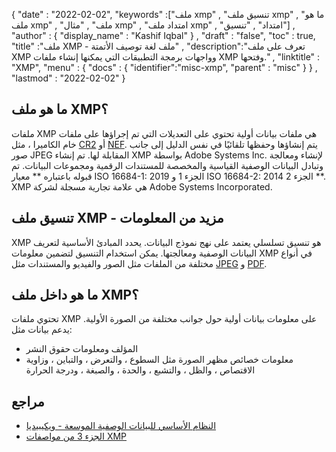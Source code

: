 {
  "date" : "2022-02-02",
  "keywords" :["ملف xmp" , "تنسيق ملف xmp" , "ما هو ملف xmp" , "ملف" , "مثال xmp" , "امتداد ملف xmp" , "امتداد" , "تنسيق"] ,
  "author" : {
    "display_name" : "Kashif Iqbal"
} ,
  "draft" : "false",
  "toc" : true,
  "title" :"ملف XMP - ملف لغة توصيف الأتمتة" ,
  "description":"تعرف على ملف XMP وواجهات برمجة التطبيقات التي يمكنها إنشاء ملفات XMP وفتحها." ,
  "linktitle" : "XMP",
  "menu" : {
    "docs" : {
      "identifier":"misc-xmp",
      "parent" : "misc"
}
} ,
  "lastmod" : "2022-02-02"
}

## ما هو ملف XMP؟

ملفات XMP هي ملفات بيانات أولية تحتوي على التعديلات التي تم إجراؤها على ملفات خام الكاميرا ، مثل [CR2](/ar/image/cr2/) أو [NEF](/ar/image/nef/). يتم إنشاؤها وحفظها تلقائيًا في نفس الدليل إلى جانب صور JPEG المقابلة لها. تم إنشاء XMP بواسطة Adobe Systems Inc. لإنشاء ومعالجة وتبادل البيانات الوصفية القياسية والمخصصة للمستندات الرقمية ومجموعات البيانات. تم قبوله باعتباره ** معيار ISO 16684-1: 2019 الجزء 1 و ISO 16684-2: 2014 الجزء 2 **. XMP هي علامة تجارية مسجلة لشركة Adobe Systems Incorporated.

## تنسيق ملف XMP - مزيد من المعلومات

XMP هو تنسيق تسلسلي يعتمد على نهج نموذج البيانات. يحدد المبادئ الأساسية لتعريف البيانات الوصفية ومعالجتها. يمكن استخدام التنسيق لتضمين معلومات XMP في أنواع مختلفة من الملفات مثل الصور والفيديو والمستندات مثل [JPEG](/ar/image/jpeg/) و [PDF](/ar/pdf/).

## ما هو داخل ملف XMP؟

تحتوي ملفات XMP على معلومات بيانات أولية حول جوانب مختلفة من الصورة الأولية. يدعم بيانات مثل:

* المؤلف ومعلومات حقوق النشر
* معلومات خصائص مظهر الصورة مثل السطوع ، والتعرض ، والتباين ، وزاوية الاقتصاص ، والظل ، والتشبع ، والحدة ، والصبغة ، ودرجة الحرارة

## مراجع

* [النظام الأساسي للبيانات الوصفية الموسعة - ويكيبيديا](https://en.wikipedia.org/wiki/Extensible_Metadata_Platform)
* [الجزء 3 من مواصفات XMP](https://developer.adobe.com/xmp/docs/XMPSpecifications/)

